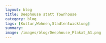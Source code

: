```yaml
---
layout: blog
title: Deephouse statt Townhouse
category: blog
tags: [Kultur,Wohnen,Stadtentwicklung]  
summary: 
image: /images/blog/Deephouse_Plakat_A1.png
---
```

